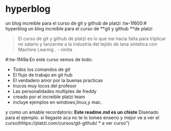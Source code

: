 # hyperblog
un blog increible para el curso de git y github de platzi
:tw-1f600:# hyperblog
un blog increible para el curso de **git y github **de platzi
>El curso de git y github de platzi es lo que me hacia falta para triplicar mi salario y lanzarme a la industria del tejido de lana sintetica con Machine Learnig
. - ninita 

#:tw-1f49a:En este curso vemos de todo:
* Todos los comandos de git
* El flujo de trabajo en git hub
* El verdadero amor por la buenas practicas 
* trucos muy locos del profesor
* Las personalidades  multiples de freddy
* creado por el increible platzi team
* incluye ejemplos en windows,linux,y mac.

y como un amable recordatorio: **Este readme.md es un chiste** Disenado para el ejemplo. si llegaste aca no te lo tomes enserio y mejor ve a ver el curso(hhtps://platzi.com/cursos/git-github/ * a ver curso")